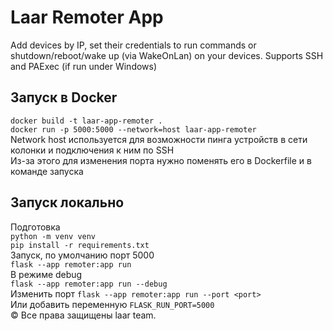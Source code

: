 # Laar Remoter App
Add devices by IP, set their credentials to run commands or shutdown/reboot/wake up (via WakeOnLan) on your devices. Supports SSH and PAExec (if run under Windows)

## Запуск в Docker <br>
`docker build -t laar-app-remoter .` <br>
`docker run -p 5000:5000 --network=host laar-app-remoter` <br>
Network host используется для возможности пинга устройств в сети колонки и подключения к ним по SSH <br>
Из-за этого для изменения порта нужно поменять его в Dockerfile и в команде запуска <br>

## Запуск локально <br>
Подготовка <br>
`python -m venv venv` <br>
`pip install -r requirements.txt` <br>
Запуск, по умолчанию порт 5000 <br>
`flask --app remoter:app run` <br>
В режиме debug <br>
`flask --app remoter:app run --debug` <br>
Изменить порт
`flask --app remoter:app run --port <port>` <br>
Или добавить переменную `FLASK_RUN_PORT=5000` <br>
&copy; Все права защищены laar team. 
